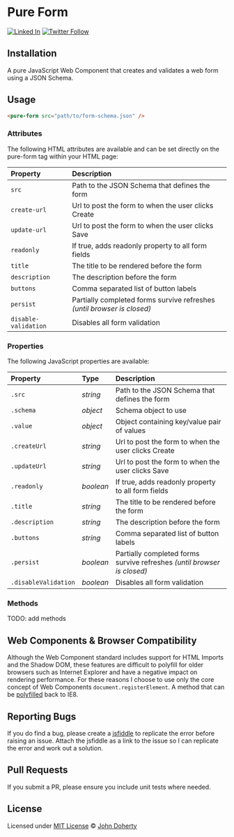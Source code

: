 # Pure Form

[![Linked In](https://img.shields.io/badge/Linked-In-blue.svg)](https://www.linkedin.com/in/john-i-doherty) [![Twitter Follow](https://img.shields.io/twitter/follow/CambridgeMVP.svg?style=social&label=Twitter&style=plastic)](https://twitter.com/CambridgeMVP)

## Installation

A pure JavaScript Web Component that creates and validates a web form using a JSON Schema.

## Usage

```html
<pure-form src="path/to/form-schema.json" />
```

### Attributes

The following HTML attributes are available and can be set directly on the pure-form tag within your HTML page:

| Property | Description |
| :--- |  :--- |
| `src`  | Path to the JSON Schema that defines the form |
| `create-url` | Url to post the form to when the user clicks Create
| `update-url` | Url to post the form to when the user clicks Save
| `readonly` | If true, adds readonly property to all form fields
| `title` | The title to be rendered before the form
| `description` | The description before the form
| `buttons` | Comma separated list of button labels
| `persist` | Partially completed forms survive refreshes _(until browser is closed)_
| `disable-validation` | Disables all form validation

### Properties

The following JavaScript properties are available:

| Property | Type | Description |
| :--- | :--- | :--- |
| `.src` | _string_ | Path to the JSON Schema that defines the form |
| `.schema` | _object_ | Schema object to use |
| `.value` | _object_ | Object containing key/value pair of values |
| `.createUrl` | _string_ | Url to post the form to when the user clicks Create |
| `.updateUrl` | _string_ | Url to post the form to when the user clicks Save |
| `.readonly` | _boolean_ | If true, adds readonly property to all form fields |
| `.title` | _string_ | The title to be rendered before the form |
| `.description` | _string_ | The description before the form |
| `.buttons` | _string_ | Comma separated list of button labels |
| `.persist` | _boolean_ | Partially completed forms survive refreshes _(until browser is closed)_ |
| `.disableValidation` | _boolean_ | Disables all form validation |


### Methods

TODO: add methods

## Web Components & Browser Compatibility

Although the Web Component standard includes support for HTML Imports and the Shadow DOM, these features are difficult to polyfill for older browsers such as Internet Explorer and have a negative impact on rendering performance. For these reasons I choose to use only the core concept of Web Components ```document.registerElement```. A method that can be [polyfilled](https://github.com/WebReflection/document-register-element) back to IE8.

## Reporting Bugs

If you do find a bug, please create a [jsfiddle](https://jsfiddle.net) to replicate the error before raising an issue. Attach the jsfiddle as a link to the issue so I can replicate the error and work out a solution.

## Pull Requests

If you submit a PR, please ensure you include unit tests where needed.

## License

Licensed under [MIT License](LICENSE) &copy; [John Doherty](http://www.johndoherty.info)